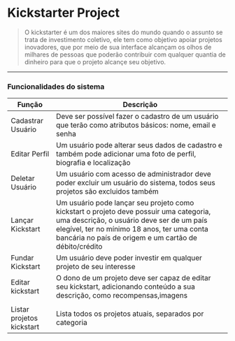 # Kickstarter Project

> O kickstarter é um dos maiores sites do mundo quando o assunto 
> se trata de investimento coletivo, ele tem como objetivo apoiar
> projetos inovadores, que por meio de sua interface alcançam 
> os olhos de milhares de pessoas que poderão contribuir com qualquer
> quantia de dinheiro para que o projeto alcançe seu objetivo. 

***

### Funcionalidades do sistema

| Função | Descrição |
| ------ | ------ |
| Cadastrar Usuário | Deve ser possível fazer o cadastro de um usuário que terão como atributos básicos: nome, email e senha |
| Editar Perfil | Um usuário pode alterar seus dados de cadastro e também pode adicionar uma foto de perfil, biografia e localização| 
| Deletar Usuário | Um usuário com acesso de administrador deve poder excluir um usuário do sistema, todos seus projetos são excluidos também |
| Lançar Kickstart | Um usuário pode lançar seu projeto como kickstart o projeto deve possuir uma categoria, uma descrição, o usuário deve ser de um país elegível, ter no mínimo 18 anos, ter uma conta bancária no país de origem e um cartão de débito/crédito |
| Fundar Kickstart | Um usuário deve poder investir em qualquer projeto de seu interesse |
| Editar kickstart | O dono de um projeto deve ser capaz de editar seu kickstart, adicionando conteúdo a sua descrição, como recompensas,imagens |
|  | |
| Listar projetos kickstart | Lista todos os projetos atuais, separados por categoria | 
